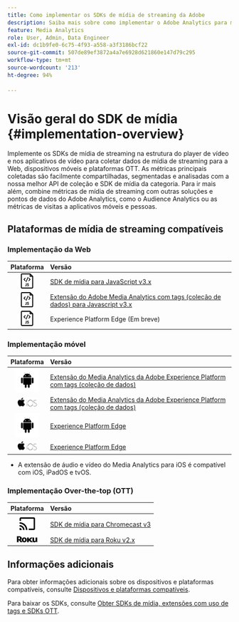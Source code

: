 ```yaml
---
title: Como implementar os SDKs de mídia de streaming da Adobe
description: Saiba mais sobre como implementar o Adobe Analytics para mídia de streaming usando os SDKs de mídia.
feature: Media Analytics
role: User, Admin, Data Engineer
exl-id: dc1b9fe0-6c75-4f93-a558-a3f3186bcf22
source-git-commit: 507de89ef3872a4a7e6928d621860e147d79c295
workflow-type: tm+mt
source-wordcount: '213'
ht-degree: 94%

---
```


# Visão geral do SDK de mídia {#implementation-overview}

Implemente os SDKs de mídia de streaming na estrutura do player de vídeo e nos aplicativos de vídeo para coletar dados de mídia de streaming para a Web, dispositivos móveis e plataformas OTT.  As métricas principais coletadas são facilmente compartilhadas, segmentadas e analisadas com a nossa melhor API de coleção e SDK de mídia da categoria. Para ir mais além, combine métricas de mídia de streaming com outras soluções e pontos de dados do Adobe Analytics, como o Audience Analytics ou as métricas de visitas a aplicativos móveis e pessoas.

## Plataformas de mídia de streaming compatíveis

### Implementação da Web

| Plataforma | Versão |
|:----:|:----|
| <img src="assets/javascript-icon.png"> | [SDK de mídia para JavaScript v3.x](/help/getting-started/download-sdks.md#web-implementation-download-web-sdk) |
| <img src="assets/javascript-icon.png"> | [Extensão do Adobe Media Analytics com tags (coleção de dados) para Javascript v3.x](/help/getting-started/download-sdks.md#web-implementation-download-web-sdk) |
| <img src="assets/javascript-icon.png"> | Experience Platform Edge (Em breve) |

### Implementação móvel

| Plataforma | Versão |
|:----:|:----|
| <img src="assets/android-icon.png"> | [Extensão do Media Analytics da Adobe Experience Platform com tags (coleção de dados)](/help/getting-started/download-sdks.md#mobile-implementation-get-mobile-extension) |
| <img src="assets/apple-ios-icon.png"> | [Extensão do Media Analytics da Adobe Experience Platform com tags (coleção de dados)](/help/getting-started/download-sdks.md#mobile-implementation-get-mobile-extension) |
| <img src="assets/android-icon.png"> | [Experience Platform Edge](/help/implementation/edge/edge-mobile-sdk.md) |
| <img src="assets/apple-ios-icon.png"> | [Experience Platform Edge](/help/implementation/edge/edge-mobile-sdk.md) |

* A extensão de áudio e vídeo do Media Analytics para iOS é compatível com iOS, iPadOS e tvOS.

### Implementação Over-the-top (OTT)

| Plataforma | Versão |
|:------:|:-----|
| <img src="assets/chromecast-icon.png"> | [SDK de mídia para Chromecast v3](/help/getting-started/download-sdks.md#over-the-top-implementation-download-ott-libraries) |
| <img src="assets/roku-icon.png"> | [SDK de mídia para Roku v2.x](/help/getting-started/download-sdks.md#over-the-top-implementation-download-ott-libraries) |


## Informações adicionais

Para obter informações adicionais sobre os dispositivos e plataformas compatíveis, consulte [Dispositivos e plataformas compatíveis](/help/getting-started/supported-devices.md).

Para baixar os SDKs, consulte [Obter SDKs de mídia, extensões com uso de tags e SDKs OTT](/help/getting-started/download-sdks.md).
